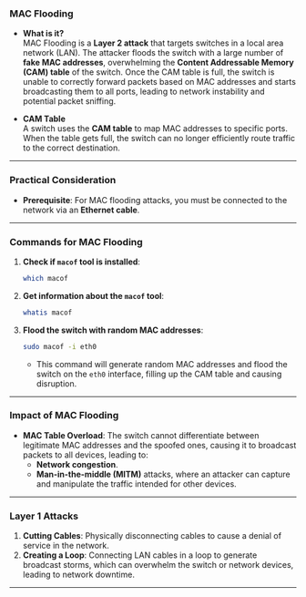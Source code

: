 ### **MAC Flooding**

- **What is it?**  
    MAC Flooding is a **Layer 2 attack** that targets switches in a local area network (LAN). The attacker floods the switch with a large number of **fake MAC addresses**, overwhelming the **Content Addressable Memory (CAM) table** of the switch. Once the CAM table is full, the switch is unable to correctly forward packets based on MAC addresses and starts broadcasting them to all ports, leading to network instability and potential packet sniffing.
    
- **CAM Table**  
    A switch uses the **CAM table** to map MAC addresses to specific ports. When the table gets full, the switch can no longer efficiently route traffic to the correct destination.
    

---
### **Practical Consideration**

- **Prerequisite**: For MAC flooding attacks, you must be connected to the network via an **Ethernet cable**.

---
### **Commands for MAC Flooding**

1. **Check if `macof` tool is installed**:
    
    ```bash
    which macof
    ```
    
2. **Get information about the `macof` tool**:
    
    ```bash
    whatis macof
    ```
    
3. **Flood the switch with random MAC addresses**:
    
    ```bash
    sudo macof -i eth0
    ```
    
    - This command will generate random MAC addresses and flood the switch on the `eth0` interface, filling up the CAM table and causing disruption.

---

### **Impact of MAC Flooding**

- **MAC Table Overload**: The switch cannot differentiate between legitimate MAC addresses and the spoofed ones, causing it to broadcast packets to all devices, leading to:
    - **Network congestion**.
    - **Man-in-the-middle (MITM)** attacks, where an attacker can capture and manipulate the traffic intended for other devices.

---

### **Layer 1 Attacks**

1. **Cutting Cables**: Physically disconnecting cables to cause a denial of service in the network.
2. **Creating a Loop**: Connecting LAN cables in a loop to generate broadcast storms, which can overwhelm the switch or network devices, leading to network downtime.

---
